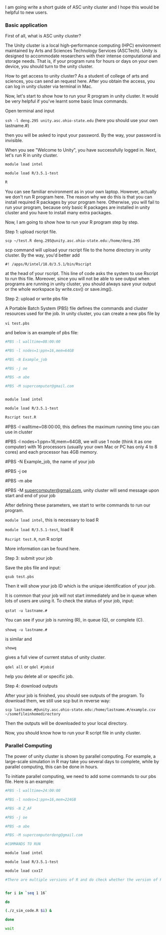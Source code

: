 I am going write a short guide of ASC unity cluster and I hope this would be helpful to new users.

### Basic application

First of all, what is ASC unity cluster?

The Unity cluster is a local high-performance computing (HPC) environment maintained by Arts and Sciences Technology Services (ASCTech). Unity is designed to accommodate researchers with their intense computational and storage needs. That is, if your program runs for hours or days on your own device, you should turn to the unity cluster.

How to get access to unity cluster? As a student of college of arts and sciences, you can send an request here. After you obtain the access, you can log in unity cluster via terminal in Mac.

Now, let's start to show how to run your R program in unity cluster. It would be very helpful if you've learnt some basic linux commands.

Open terminal and input

`ssh -l deng.295 unity.asc.ohio-state.edu` (here you should use your own lastname.#)

then you will be asked to input your password. By the way, your password is invisible.

When you see "Welcome to Unity", you have successfully logged in. Next, let's run R in unity cluster.
```bash
module load intel

module load R/3.5.1-test

R
```
You can see familiar environment as in your own laptop. However, actually we don't run R program here. The reason why we do this is that you can install required R packages by your program here. Otherwise, you will fail to run your program, because only basic R packages are installed in unity cluster and you have to install many extra packages.

Now, I am going to show how to run your R program step by step.

Step 1: upload rscript file.

`scp ~/test.R deng.295@unity.asc.ohio-state.edu:/home/deng.295`

scp command will upload your rscript file to the home directory in unity cluster. By the way, you'd better add

`#! /apps/R/intel/18.0/3.5.1/bin/Rscript`

at the head of your rscript. This line of code asks the system to use Rscript to run this file. Moreover, since you will not be able to see output when programs are running in unity cluster, you should always save your output or the whole workspace by write.csv() or save.img().

Step 2: upload or write pbs file

A Portable Batch System (PBS) file defines the commands and cluster resources used for the job. In unity cluster, you can create a new pbs file by

`vi test.pbs` 

and below is an example of pbs file:

```bash
#PBS -l walltime=08:00:00

#PBS -l nodes=1:ppn=16,mem=64GB

#PBS -N Example_job

#PBS -j oe

#PBS -m abe

#PBS -M supercomputer@gmail.com


module load intel

module load R/3.5.1-test

Rscript test.R
```

#PBS -l walltime=08:00:00, this defines the maximum running time you can use in cluster

#PBS -l nodes=1:ppn=16,mem=64GB, we will use 1 node (think it as one computer) with 16 processors (usually your own Mac or PC has only 4 to 8 cores) and each processor has 4GB memory.

#PBS -N Example_job, the name of your job

#PBS -j oe

#PBS -m abe

#PBS -M supercomputer@gmail.com, unity cluster will send message upon start and end of your job


After defining these parameters, we start to write commands to run our program.

`module load intel`, this is necessary to load R

`module load R/3.5.1-test`, load R

`Rscript test.R`, run R script

More information can be found here.

Step 3: submit your job

Save the pbs file and input:

`qsub test.pbs`

Then it will show your job ID which is the unique identification of your job.

It is common that your job will not start immediately and be in queue when lots of users are using it. To check the status of your job, input:

`qstat -u lastname.#` 

You can see if your job is running (R), in queue (Q), or complete (C).

`showq -u lastname.#` 

is similar and

`showq`

gives a full view of current status of unity cluster.

`qdel all` or `qdel #jobid`

help you delete all or specific job.

Step 4: download outputs

After your job is finished, you should see outputs of the program. To download them, we still use scp but in reverse way:

`scp lastname.#@unity.asc.ohio-state.edu:/home/lastname.#/example.csv ~/somefileinhomedirectory`

Then the outputs will be downloaded to your local directory.



Now, you should know how to run your R script file in unity cluster.



### Parallel Computing

The power of unity cluster is shown by parallel computing. For example, a large-scale simulation in R may take you several days to complete, while by parallel computing, this can be done in hours.

To initiate parallel computing, we need to add some commands to our pbs file. Here is an example:


```bash
#PBS -l walltime=24:00:00

#PBS -l nodes=1:ppn=16,mem=224GB

#PBS -N Z_AF

#PBS -j oe

#PBS -m abe

#PBS -M supercomputerdeng@gmail.com

#COMMANDS TO RUN

module load intel

module load R/3.5.1-test

module load cxx17

#There are multiple versions of R and do check whether the version of R is compatible with the code you are going to execute.


for i in `seq 1 16`

do

(./z_sim_code.R $i) &

done

wait
```
